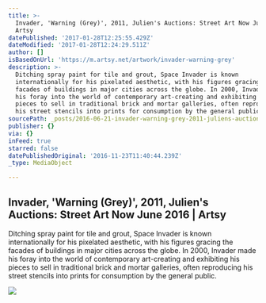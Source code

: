 ```yaml
---
title: >-
  Invader, 'Warning (Grey)', 2011, Julien's Auctions: Street Art Now June 2016 |
  Artsy
datePublished: '2017-01-28T12:25:55.429Z'
dateModified: '2017-01-28T12:24:29.511Z'
author: []
isBasedOnUrl: 'https://m.artsy.net/artwork/invader-warning-grey'
description: >-
  Ditching spray paint for tile and grout, Space Invader is known
  internationally for his pixelated aesthetic, with his figures gracing the
  facades of buildings in major cities across the globe. In 2000, Invader made
  his foray into the world of contemporary art-creating and exhibiting his
  pieces to sell in traditional brick and mortar galleries, often reproducing
  his street stencils into prints for consumption by the general public.
sourcePath: _posts/2016-06-21-invader-warning-grey-2011-juliens-auctions-street-a.md
publisher: {}
via: {}
inFeed: true
starred: false
datePublishedOriginal: '2016-11-23T11:40:44.239Z'
_type: MediaObject

---
```

<article style=""><h1>Invader, 'Warning (Grey)', 2011, Julien's Auctions: Street Art Now June 2016 | Artsy</h1><p>Ditching spray paint for tile and grout, Space Invader is known internationally for his pixelated aesthetic, with his figures gracing the facades of buildings in major cities across the globe. In 2000, Invader made his foray into the world of contemporary art-creating and exhibiting his pieces to sell in traditional brick and mortar galleries, often reproducing his street stencils into prints for consumption by the general public.</p><img src="https://d32dm0rphc51dk.cloudfront.net/LtGIfD_Knk6B41YzCzjO-Q/normalized.jpg" /></article>